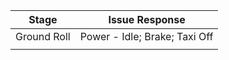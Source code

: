 | Stage       | Issue Response                |
| ----------- | ----------------------------- |
| Ground Roll | Power - Idle; Brake; Taxi Off |
|             |                               |